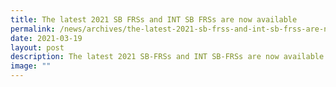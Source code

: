 ```yaml
---
title: The latest 2021 SB FRSs and INT SB FRSs are now available
permalink: /news/archives/the-latest-2021-sb-frss-and-int-sb-frss-are-now-available/
date: 2021-03-19
layout: post
description: The latest 2021 SB-FRSs and INT SB-FRSs are now available
image: ""
---
```

